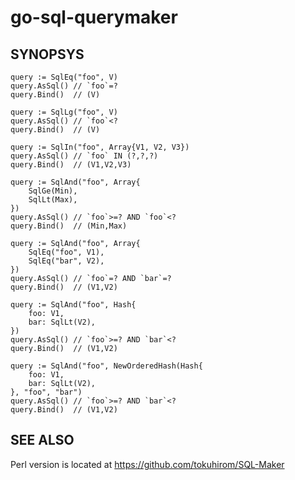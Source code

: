 # go-sql-querymaker

## SYNOPSYS

```
query := SqlEq("foo", V)
query.AsSql() // `foo`=?
query.Bind()  // (V)
```

```
query := SqlLg("foo", V)
query.AsSql() // `foo`<?
query.Bind()  // (V)
```

```
query := SqlIn("foo", Array{V1, V2, V3})
query.AsSql() // `foo` IN (?,?,?)
query.Bind()  // (V1,V2,V3)
```

```
query := SqlAnd("foo", Array{
	SqlGe(Min),
	SqlLt(Max),
})
query.AsSql() // `foo`>=? AND `foo`<?
query.Bind()  // (Min,Max)
```

```
query := SqlAnd("foo", Array{
	SqlEq("foo", V1),
	SqlEq("bar", V2),
})
query.AsSql() // `foo`=? AND `bar`=?
query.Bind()  // (V1,V2)
```

```
query := SqlAnd("foo", Hash{
	foo: V1,
	bar: SqlLt(V2),
})
query.AsSql() // `foo`>=? AND `bar`<?
query.Bind()  // (V1,V2)
```

```
query := SqlAnd("foo", NewOrderedHash(Hash{
	foo: V1,
	bar: SqlLt(V2),
}, "foo", "bar")
query.AsSql() // `foo`>=? AND `bar`<?
query.Bind()  // (V1,V2)
```

## SEE ALSO

Perl version is located at https://github.com/tokuhirom/SQL-Maker

